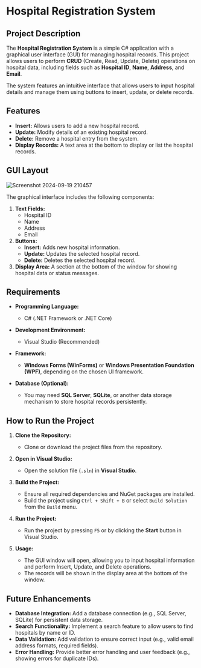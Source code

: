 # Hospital Registration System

## Project Description

The **Hospital Registration System** is a simple C# application with a graphical user interface (GUI) for managing hospital records. This project allows users to perform **CRUD** (Create, Read, Update, Delete) operations on hospital data, including fields such as **Hospital ID**, **Name**, **Address**, and **Email**.

The system features an intuitive interface that allows users to input hospital details and manage them using buttons to insert, update, or delete records.

## Features

- **Insert:** Allows users to add a new hospital record.
- **Update:** Modify details of an existing hospital record.
- **Delete:** Remove a hospital entry from the system.
- **Display Records:** A text area at the bottom to display or list the hospital records.

## GUI Layout
![Screenshot 2024-09-19 210457](https://github.com/user-attachments/assets/4badb137-3498-414b-9d8f-830c014a47f7)

The graphical interface includes the following components:

1. **Text Fields:**
   - Hospital ID
   - Name
   - Address
   - Email
2. **Buttons:**
   - **Insert:** Adds new hospital information.
   - **Update:** Updates the selected hospital record.
   - **Delete:** Deletes the selected hospital record.
3. **Display Area:** A section at the bottom of the window for showing hospital data or status messages.

## Requirements

- **Programming Language:**
  - C# (.NET Framework or .NET Core)
  
- **Development Environment:**
  - Visual Studio (Recommended)
  
- **Framework:**
  - **Windows Forms (WinForms)** or **Windows Presentation Foundation (WPF)**, depending on the chosen UI framework.

- **Database (Optional):**
  - You may need **SQL Server**, **SQLite**, or another data storage mechanism to store hospital records persistently.

## How to Run the Project

1. **Clone the Repository:**
   - Clone or download the project files from the repository.
   
2. **Open in Visual Studio:**
   - Open the solution file (`.sln`) in **Visual Studio**.
   
3. **Build the Project:**
   - Ensure all required dependencies and NuGet packages are installed.
   - Build the project using `Ctrl + Shift + B` or select `Build Solution` from the `Build` menu.

4. **Run the Project:**
   - Run the project by pressing `F5` or by clicking the **Start** button in Visual Studio.

5. **Usage:**
   - The GUI window will open, allowing you to input hospital information and perform Insert, Update, and Delete operations.
   - The records will be shown in the display area at the bottom of the window.



## Future Enhancements

- **Database Integration:** Add a database connection (e.g., SQL Server, SQLite) for persistent data storage.
- **Search Functionality:** Implement a search feature to allow users to find hospitals by name or ID.
- **Data Validation:** Add validation to ensure correct input (e.g., valid email address formats, required fields).
- **Error Handling:** Provide better error handling and user feedback (e.g., showing errors for duplicate IDs).

